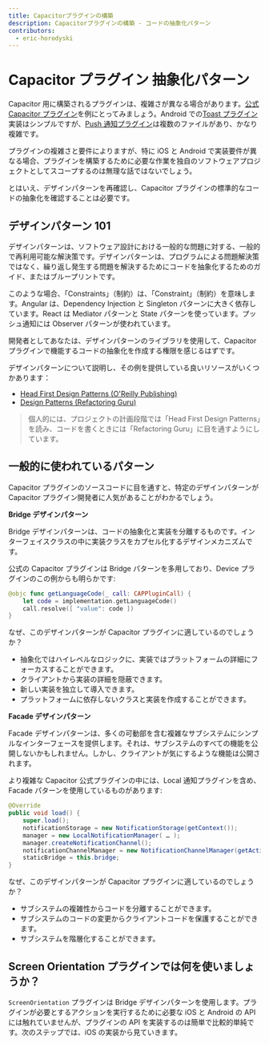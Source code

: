 ```yaml
---
title: Capacitorプラグインの構築
description: Capacitorプラグインの構築 - コードの抽象化パターン
contributors:
  - eric-horodyski
---
```


# Capacitor プラグイン 抽象化パターン

Capacitor 用に構築されるプラグインは、複雑さが異なる場合があります。<a href="https://capacitorjs.com/docs/plugins" target="_blank">公式 Capacitor プラグイン</a>を例にとってみましょう。Android での<a href="https://github.com/ionic-team/capacitor-plugins/blob/main/toast/android/src/main/java/com/capacitorjs/plugins/toast/Toast.java" target="_blank">Toast プラグイン</a>実装はシンプルですが、<a href="https://github.com/ionic-team/capacitor-plugins/tree/main/push-notifications/android/src/main/java/com/capacitorjs/plugins/pushnotifications" target="_blank">Push 通知プラグイン</a>は複数のファイルがあり、かなり複雑です。

プラグインの複雑さと要件によりますが、特に iOS と Android で実装要件が異なる場合、プラグインを構築するために必要な作業を独自のソフトウェアプロジェクトとしてスコープするのは無理な話ではないでしょう。

とはいえ、デザインパターンを再確認し、Capacitor プラグインの標準的なコードの抽象化を確認することは必要です。

## デザインパターン 101

デザインパターンは、ソフトウェア設計における一般的な問題に対する、一般的で再利用可能な解決策です。デザインパターンは、プログラムによる問題解決策ではなく、繰り返し発生する問題を解決するためにコードを抽象化するためのガイド、またはブループリントです。

このような場合、「Constraints」（制約）は、「Constraint」（制約）を意味します。Angular は、Dependency Injection と Singleton パターンに大きく依存しています。React は Mediator パターンと State パターンを使っています。プッシュ通知には Observer パターンが使われています。

開発者としてあなたは、デザインパターンのライブラリを使用して、Capacitor プラグインで機能するコードの抽象化を作成する権限を感じるはずです。

デザインパターンについて説明し、その例を提供している良いリソースがいくつかあります：

- <a href="https://www.oreilly.com/library/view/head-first-design/0596007124/" target="_blank">Head First Design Patterns (O'Reilly Publishing)</a>
- <a href="https://refactoring.guru/design-patterns" target="_blank">Design Patterns (Refactoring Guru)</a>

> 個人的には、プロジェクトの計画段階では「Head First Design Patterns」を読み、コードを書くときには「Refactoring Guru」に目を通すようにしています。

## 一般的に使われているパターン

Capacitor プラグインのソースコードに目を通すと、特定のデザインパターンが Capacitor プラグイン開発者に人気があることがわかるでしょう。

**Bridge デザインパターン**

Bridge デザインパターンは、コードの抽象化と実装を分離するものです。インターフェイスクラスの中に実装クラスをカプセル化するデザインメカニズムです。

公式の Capacitor プラグインは Bridge パターンを多用しており、Device プラグインのこの例からも明らかです:

```swift
@objc func getLanguageCode(_ call: CAPPluginCall) {
    let code = implementation.getLanguageCode()
    call.resolve([ "value": code ])
}
```

なぜ、このデザインパターンが Capacitor プラグインに適しているのでしょうか？

- 抽象化ではハイレベルなロジックに、実装ではプラットフォームの詳細にフォーカスすることができます。
- クライアントから実装の詳細を隠蔽できます。
- 新しい実装を独立して導入できます。
- プラットフォームに依存しないクラスと実装を作成することができます。

**Facade デザインパターン**

Facade デザインパターンは、多くの可動部を含む複雑なサブシステムにシンプルなインターフェースを提供します。それは、サブシステムのすべての機能を公開しないかもしれません。しかし、クライアントが気にするような機能は公開されます。

より複雑な Capacitor 公式プラグインの中には、Local 通知プラグインを含め、Facade パターンを使用しているものがあります:

```java
@Override
public void load() {
    super.load();
    notificationStorage = new NotificationStorage(getContext());
    manager = new LocalNotificationManager( … );
    manager.createNotificationChannel();
    notificationChannelManager = new NotificationChannelManager(getActivity();
    staticBridge = this.bridge;
}
```

なぜ、このデザインパターンが Capacitor プラグインに適しているのでしょうか？

- サブシステムの複雑性からコードを分離することができます。
- サブシステムのコードの変更からクライアントコードを保護することができます。
- サブシステムを階層化することができます。

## Screen Orientation プラグインでは何を使いましょうか？

`ScreenOrientation` プラグインは Bridge デザインパターンを使用します。プラグインが必要とするアクションを実行するために必要な iOS と Android の API には触れていませんが、プラグインの API を実装するのは簡単で比較的単純です。次のステップでは、iOS の実装から見ていきます。
